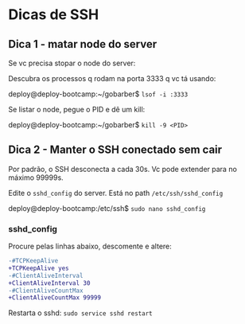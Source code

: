 # Dicas de SSH

## Dica 1 - matar node do server

Se vc precisa stopar o node do server:

Descubra os processos q rodam na porta 3333 q vc tá usando:

deploy@deploy-bootcamp:~/gobarber$ `lsof -i :3333`

Se listar o node, pegue o PID e dê um kill:

deploy@deploy-bootcamp:~/gobarber$ `kill -9 <PID>`

## Dica 2 - Manter o SSH conectado sem cair

Por padrão, o SSH desconecta a cada 30s. Vc pode extender para no máximo 99999s.

Edite o `sshd_config` do server. Está no path `/etc/ssh/sshd_config`

deploy@deploy-bootcamp:/etc/ssh$ `sudo nano sshd_config`

### sshd_config

Procure pelas linhas abaixo, descomente e altere:

```diff
-#TCPKeepAlive
+TCPKeepAlive yes
-#ClientAliveInterval
+ClientAliveInterval 30
-#ClientAliveCountMax
+ClientAliveCountMax 99999
```

Restarta o sshd: `sudo service sshd restart`

